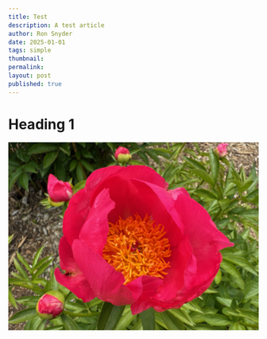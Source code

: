 ```yaml
---
title: Test
description: A test article
author: Ron Snyder
date: 2025-01-01
tags: simple
thumbnail: 
permalink: 
layout: post
published: true
---
```


# Heading 1

![](test.jpg)
